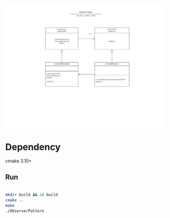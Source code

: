 ![Alt text](UML/observer_pattern.png)

# Dependency
cmake 3.10+


## Run
```bash

mkdir build && cd build
cmake ..
make
./ObserverPattern

```

